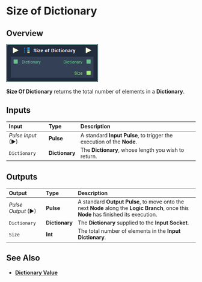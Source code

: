 # Size of Dictionary

## Overview

![The Size Of Dictionary Node.](../../.gitbook/assets/size-of-dictionary.png)

**Size Of Dictionary** returns the total number of elements in a **Dictionary**.

## Inputs

| Input | Type | Description |
| :--- | :--- | :--- |
| _Pulse Input_ \(►\) | **Pulse** | A standard **Input Pulse**, to trigger the execution of the **Node**. |
| `Dictionary` | **Dictionary** | The **Dictionary**, whose length you wish to return. |

## Outputs

| Output | Type | Description |
| :--- | :--- | :--- |
| _Pulse Output_ \(►\) | **Pulse** | A standard **Output Pulse**, to move onto the next **Node** along the **Logic Branch**, once this **Node** has finished its execution. |
| `Dictionary` | **Dictionary** | The **Dictionary** supplied to the **Input** **Socket**. |
| `Size` | **Int** | The total number of elements in the **Input** **Dictionary**. |

## See Also

* [**Dictionary Value**](dictionary-value.md) 

